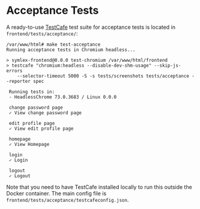 # Acceptance Tests

A ready-to-use [TestCafe](https://devexpress.github.io/testcafe/) test suite for acceptance tests is located in `frontend/tests/acceptance/`:

    /var/www/html# make test-acceptance
    Running acceptance tests in Chromium headless...
    
    > symlex-frontend@0.0.0 test-chromium /var/www/html/frontend
    > testcafe "chromium:headless --disable-dev-shm-usage" --skip-js-errors 
        --selector-timeout 5000 -S -s tests/screenshots tests/acceptance --reporter spec
    
     Running tests in:
     - HeadlessChrome 73.0.3683 / Linux 0.0.0
    
     change password page
     ✓ View change password page
    
     edit profile page
     ✓ View edit profile page
    
     homepage
     ✓ View Homepage
    
     login
     ✓ Login
    
     logout
     ✓ Logout
     

Note that you need to have TestCafe installed locally to run this outside the Docker container.
The main config file is `frontend/tests/acceptance/testcafeconfig.json`.